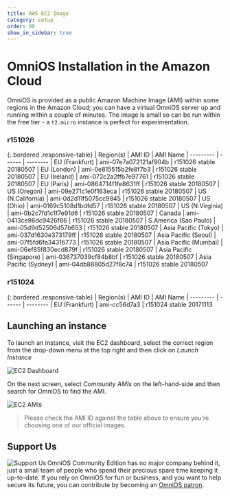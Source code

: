 ```yaml
---
title: AWS EC2 Image
category: setup
order: 90
show_in_sidebar: true
---
```


# OmniOS Installation in the Amazon Cloud

OmniOS is provided as a public Amazon Machine Image (AMI) within some
regions in the Amazon Cloud; you can have a virtual OmniOS server up and
running within a couple of minutes.
The image is small so can be run within the free tier - a `t2.micro` instance
is perfect for experimentation.

### r151026

{:.bordered .responsive-table}
| Region(s) | AMI ID | AMI Name
| --------- | ------ | --------
| EU (Frankfurt)	| ami-07e7a072121af904b | r151026 stable 20180507
| EU (London)		| ami-0e815515b2fe8f7b3 | r151026 stable 20180507
| EU (Ireland)		| ami-072c2a2ffb7e97761 | r151026 stable 20180507
| EU (Paris)		| ami-0864714f1fe8631ff | r151026 stable 20180507
| US (Oregon)		| ami-09e271c1e0f163eca | r151026 stable 20180507
| US (N.California)	| ami-0d2d11f5075cc9845 | r151026 stable 20180507
| US (Ohio)		| ami-0169c5108d1bdfd57 | r151026 stable 20180507
| US (N.Virginia)	| ami-0b2c7fd1c1f7e91d6 | r151026 stable 20180507
| Canada		| ami-0413ce96dc9426f86 | r151026 stable 20180507
| S.America (Sao Paulo)	| ami-05d9d52506d57b653 | r151026 stable 20180507
| Asia Pacific (Tokyo)	| ami-037d1630e373179ff | r151026 stable 20180507
| Asia Pacific (Seoul)	| ami-07f5fd6fa34316773 | r151026 stable 20180507
| Asia Pacific (Mumbai)	| ami-06ef85f830ecd879f | r151026 stable 20180507
| Asia Pacific (Singapore)	| ami-036737039cf84b8bf | r151026 stable 20180507
| Asia Pacific (Sydney)	| ami-04db88805d27f8c74 | r151026 stable 20180507

### r151024

{:.bordered .responsive-table}
| Region(s) | AMI ID | AMI Name
| --------- | ------ | --------
| EU (Frankfurt)	| ami-cc56d7a3 | r151024 stable 20171113

## Launching an instance

To launch an instance, visit the EC2 dashboard, select the correct region
from the drop-down menu at the top right and then click on _Launch Instance_

![EC2 Dashboard](../assets/images/ec2_launch.png?raw=true "EC2 Dashboard")

On the next screen, select _Community AMIs_ on the left-hand-side and then
search for OmniOS to find the AMI.

![EC2 AMIs](../assets/images/ec2_ami.png?raw=true "EC2 AMIs")

> Please check the AMI ID against the table above to ensure you're choosing
> one of our official images.

## Support Us

<a href="https://omniosce.org/patron">
<img src="https://omniosce.org/assets/images/support.png" alt="Support Us" align="left">
</a>

OmniOS Community Edition has no major company behind it, just a small
team of people who spend their precious spare time keeping it up-to-date.
If you rely on OmniOS for fun or business, and you want to help secure
its future, you can contribute by becoming an
[OmniOS patron](https://omniosce.org/patron).

